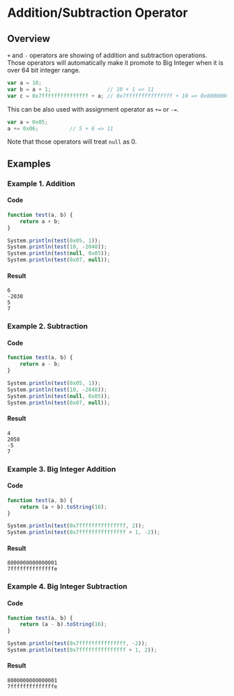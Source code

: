 # Addition/Subtraction Operator

## Overview

`+` and `-` operators are showing of addition and subtraction operations.
Those operators will automatically make it promote to Big Integer when it is over 64 bit integer range.

```javascript
var a = 10;
var b = a + 1;                  // 10 + 1 => 11
var c = 0x7fffffffffffffff + a; // 0x7fffffffffffffff + 10 => 0x8000000000000009
```

This can be also used with assignment operator as `+=` or `-=`.

```javascript
var a = 0x05;
a += 0x06;          // 5 + 6 => 11
```

Note that those operators will treat `null` as 0.

## Examples

### Example 1. Addition

#### Code

```javascript
function test(a, b) {
    return a + b;
}

System.println(test(0x05, 1));
System.println(test(10, -2048));
System.println(test(null, 0x05));
System.println(test(0x07, null));
```

#### Result

```
6
-2038
5
7
```

### Example 2. Subtraction

#### Code

```javascript
function test(a, b) {
    return a - b;
}

System.println(test(0x05, 1));
System.println(test(10, -2048));
System.println(test(null, 0x05));
System.println(test(0x07, null));
```

#### Result

```
4
2058
-5
7
```

### Example 3. Big Integer Addition

#### Code

```javascript
function test(a, b) {
    return (a + b).toString(16);
}

System.println(test(0x7fffffffffffffff, 2));
System.println(test(0x7fffffffffffffff + 1, -2));
```

#### Result

```
8000000000000001
7ffffffffffffffe
```

### Example 4. Big Integer Subtraction

#### Code

```javascript
function test(a, b) {
    return (a - b).toString(16);
}

System.println(test(0x7fffffffffffffff, -2));
System.println(test(0x7fffffffffffffff + 1, 2));
```

#### Result

```
8000000000000001
7ffffffffffffffe
```
